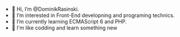 - 👋 Hi, I’m @DominikRasinski.
- 👀 I’m interested in Front-End developning and programing technics.
- 🌱 I’m currently learning ECMAScript 6 and PHP.
- 💞️ I'm like codding and learn something new 

<!---
DominikRasinski/DominikRasinski is a ✨ special ✨ repository because its `README.md` (this file) appears on your GitHub profile.
You can click the Preview link to take a look at your changes.
--->
